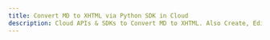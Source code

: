 ---title: Convert MD to XHTML via Python SDK in Clouddescription: Cloud APIs & SDKs to Convert MD to XHTML. Also Create, Edit & Render Microsoft Word & OpenOffice documents in the Cloud.---